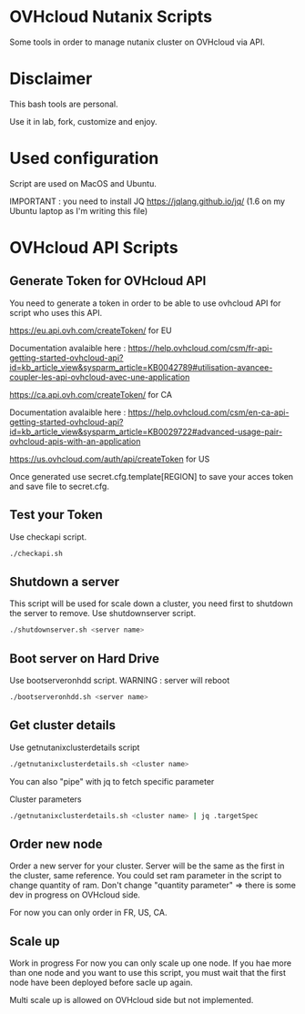 # OVHcloud Nutanix Scripts
Some tools in order to manage nutanix cluster on OVHcloud via API.

# Disclaimer
This bash tools are personal.

Use it in lab, fork, customize and enjoy.

# Used configuration 
Script are used on MacOS and Ubuntu.

IMPORTANT : you need to install JQ https://jqlang.github.io/jq/ (1.6 on my Ubuntu laptop as I'm writing this file)

# OVHcloud API Scripts

## Generate Token for OVHcloud API
You need to generate a token in order to be able to use ovhcloud API for script who uses this API.

https://eu.api.ovh.com/createToken/ for EU

Documentation avalaible here : https://help.ovhcloud.com/csm/fr-api-getting-started-ovhcloud-api?id=kb_article_view&sysparm_article=KB0042789#utilisation-avancee-coupler-les-api-ovhcloud-avec-une-application

https://ca.api.ovh.com/createToken/ for CA

Documentation avalaible here : https://help.ovhcloud.com/csm/en-ca-api-getting-started-ovhcloud-api?id=kb_article_view&sysparm_article=KB0029722#advanced-usage-pair-ovhcloud-apis-with-an-application

https://us.ovhcloud.com/auth/api/createToken for US

Once generated use secret.cfg.template[REGION] to save your acces token and save file to secret.cfg.

## Test your Token
Use checkapi script.
```bash
./checkapi.sh
```
## Shutdown a server
This script will be used for scale down a cluster, you need first to shutdown the server to remove.
Use shutdownserver script.
```bash
./shutdownserver.sh <server name>
```
## Boot server on Hard Drive
Use bootserveronhdd script.
WARNING : server will reboot

```bash
./bootserveronhdd.sh <server name>
```
## Get cluster details
Use getnutanixclusterdetails script

```bash
./getnutanixclusterdetails.sh <cluster name>
```
You can also "pipe" with jq to fetch specific parameter

Cluster parameters 

```bash
./getnutanixclusterdetails.sh <cluster name> | jq .targetSpec
```

## Order new node

Order a new server for your cluster.
Server will be the same as the first in the cluster, same reference.
You could set ram parameter in the script to change quantity of ram.
Don't change "quantity parameter" => there is some dev in progress on OVHcloud side.

For now you can only order in FR, US, CA.

## Scale up 
Work in progress
For now you can only scale up one node. If you hae more than one node and you want to use this script, you must wait that the first node have been deployed before sacle up again.

Multi scale up is allowed on OVHcloud side but not implemented.
